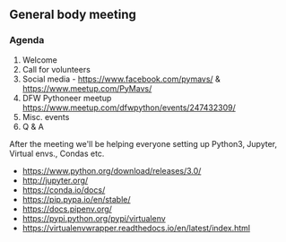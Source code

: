 ## General body meeting

### Agenda

1. Welcome
2. Call for volunteers
3. Social media - https://www.facebook.com/pymavs/ & https://www.meetup.com/PyMavs/
3. DFW Pythoneer meetup https://www.meetup.com/dfwpython/events/247432309/
4. Misc. events
5. Q & A

After the meeting we'll be helping everyone setting up Python3, Jupyter, Virtual envs., Condas etc.

- https://www.python.org/download/releases/3.0/
- http://jupyter.org/
- https://conda.io/docs/
- https://pip.pypa.io/en/stable/
- https://docs.pipenv.org/
- https://pypi.python.org/pypi/virtualenv
- https://virtualenvwrapper.readthedocs.io/en/latest/index.html
